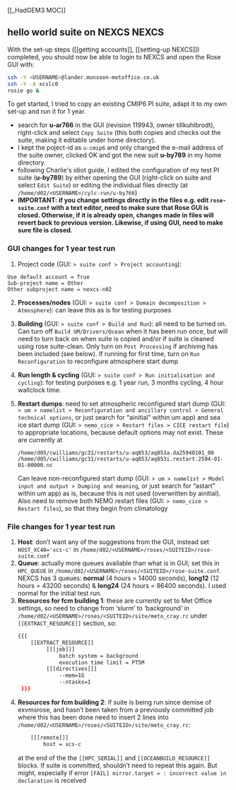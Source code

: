[[_HadGEM3 MOC]]

## hello world suite on NEXCS NEXCS
With the set-up steps ([[getting accounts]], [[setting-up NEXCS]]) completed, you should now be able to login to NEXCS and open the Rose GUI with:
```bash
ssh -Y <USERNAME>@lander.monsoon-metoffice.co.uk 
ssh -Y -A xcslc0
rosie go &
```

To get started, I tried to copy an existing CMIP6 PI suite, adapt it to my own set-up and run it for 1 year.
- search for **u-ar766** in the GUI (revision 119943, owner tillkuhlbrodt), right-click and select `Copy Suite` (this both copies and checks out the suite, making it editable under home directory). 
- I kept the poject-id as `u-cmip6` and only changed the e-mail address of the suite owner, clicked OK and got the new suit **u-by789** in my home directory.
- following Charlie's idiot guide, I edited the configuration of my test PI suite (**u-by789**) by either opening the GUI (right-click on suite and select `Edit Suite`) or editing the individual files directly (at `/home/d02/<USERNAME>/cylc-run/u-by766`)
- **IMPORTANT: if you change settings directly in the files e.g. edit `rose-suite.conf` with a text editor, need to make sure that Rose GUI is closed.  Otherwise, if it is already open, changes made in files will revert back to previous version.  Likewise, if using GUI, need to make sure file is closed.**

### GUI changes for 1 year test run
1. Project code (GUI: `> suite conf > Project accounting`): 
``` 
Use default account = True
Sub-project name = Other
Other subproject name = nexcs-n02
```

2. **Processes/nodes** (GUI: `> suite conf > Domain decomposition > Atmosphere`): can leave this as is for testing purposes
3. **Building** (GUI: `> suite conf > Build and Run`): all need to be turned on.  Can turn off `Build UM/Drivers/Ocean` when it has been run once, but will need to turn back on when suite is copied and/or if suite is cleaned using rose suite-clean.  Only turn on `Post Processing` if archiving has been included (see below).  If running for first time, turn on `Run Reconfiguration` to reconfigure atmosphere start dump
4. **Run length & cycling** (GUI: `> suite conf > Run initialisation and cycling`): for testing purposes e.g. 1 year run, 3 months cycling, 4 hour wallclock time.
5. **Restart dumps**: need to set atmospheric reconfigured start dump (GUI: `> um > namelist > Reconfiguration and ancillary control > General technical options`, or just search for “ainitial” within um app) and sea ice start dump (GUI: `> nemo_cice > Restart files > CICE restart file`) to appropriate locations, because default options may not exist.  These are currently at 
	```
	/home/d05/cwilliams/gc31/restarts/u-aq853/aq853a.da25940101_00
	/home/d05/cwilliams/gc31/restarts/u-aq853/aq853i.restart.2594-01-01-00000.nc
	```

	Can leave non-reconfigured start dump (GUI: `> um > namelist > Model input and output > Dumping and meaning`, or just search for “astart” within um app) as is, because this is not used (overwritten by ainitial).  Also need to remove both NEMO restart files (GUI: `> nemo_cice > Restart files`), so that they begin from climatology
	
### File changes for 1 year test run
1. **Host**: don’t want any of the suggestions from the GUI, instead set `HOST_XC40='xcs-c'` in `/home/d02/<USERNAME>/roses/<SUITEID>/rose-suite.conf`
2. **Queue**: actually more queues available than what is in GUI; set this in `HPC_QUEUE` in `/home/d02/<USERNAME>/roses/<SUITEID>/rose-suite.conf`.  NEXCS has 3 queues: **normal** (4 hours = 14000 seconds), **long12** (12 hours = 43200 seconds) & **long24** (24 hours = 86400 seconds). I used normal for the initial test run.
3. **Resources for fcm building 1**: these are currently set to Met Office settings, so need to change from ‘slurm’ to ‘background’ in `/home/d02/<USERNAME>/roses/<SUITEID>/site/meto_cray.rc` under `[[EXTRACT_RESOURCE]]` section, so:
	```bash
	{{{
		[[EXTRACT_RESOURCE]]
			 [[[job]]]
				 batch system = background
				 execution time limit = PT5M
			 [[[directives]]]
				 --mem=1G
				 --ntasks=1
	 }}}
	```
7. **Resources for fcm building 2**: if suite is being run since demise of exvmsrose, and hasn’t been taken from a previously committed job where this has been done need to insert 2 lines into `/home/d02/<USERNAME>/roses/<SUITEID>/site/meto_cray.rc`: 
	```bash
		[[[remote]]]
    		host = xcs-c
	```
	at the end of the the `[[HPC_SERIAL]]` and `[[OCEANBUILD_RESOURCE]]` blocks.  If suite is committed, shouldn’t need to repeat this again.  But might, especially if error `[FAIL] mirror.target = : incorrect value in declaration` is received